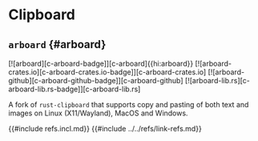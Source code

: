 # Clipboard

## `arboard` {#arboard}

[![arboard][c-arboard-badge]][c-arboard]{{hi:arboard}}
[![arboard-crates.io][c-arboard-crates.io-badge]][c-arboard-crates.io]
[![arboard-github][c-arboard-github-badge]][c-arboard-github]
[![arboard-lib.rs][c-arboard-lib.rs-badge]][c-arboard-lib.rs]

A fork of `rust-clipboard` that supports copy and pasting of both text and images on Linux (X11/Wayland), MacOS and Windows.

{{#include refs.incl.md}}
{{#include ../../refs/link-refs.md}}

<div class="hidden">
</div>

